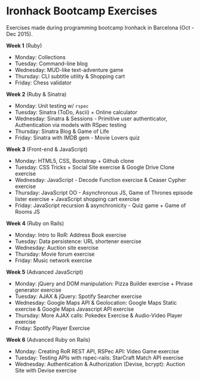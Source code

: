 # Ironhack Bootcamp Exercises

Exercises made during programming bootcamp Ironhack in Barcelona (Oct - Dec 2015).

__Week 1__ (Ruby)

- Monday: Collections
- Tuesday: Command-line blog
- Wednesday: MUD-like text-adventure game
- Thursday: CLI subtitle utility & Shopping cart
- Friday: Chess validator

__Week 2__ (Ruby & Sinatra)

- Monday: Unit testing w/ `rspec`
- Tuesday: Sinatra (ToDo, Ascii) + Online calculator
- Wednesday: Sinatra & Sessions - Primitive user authenticator, Authentication via models with RSpec testing
- Thursday: Sinatra Blog & Game of Life
- Friday: Sinatra with IMDB gem - Movie Lovers quiz

__Week 3__ (Front-end & JavaScript)

- Monday: HTML5, CSS, Bootstrap + Github clone
- Tuesday: CSS Tricks + Social Site exercise & Google Drive Clone exercise
- Wednesday: JavaScript - Decode Function exercise & Ceaser Cypher exercise
- Thursday: JavaScript OO - Asynchronous JS, Game of Thrones episode lister exercise + JavaScript shopping cart exercise
- Friday: JavaScript recursion & asynchronicity - Quiz game + Game of Rooms JS

__Week 4__ (Ruby on Rails)

- Monday: Intro to RoR: Address Book exercise 
- Tuesday: Data persistence: URL shortener exercise
- Wednesday: Auction site exercise
- Thursday: Movie forum exercise
- Friday: Music network exercise

__Week 5__ (Advanced JavaScript)

- Monday: jQuery and DOM manipulation: Pizza Builder exercise + Phrase generator exercise
- Tuesday: AJAX & jQuery: Spotify Searcher exercise
- Wednesday: Google Maps API & Geolocation: Google Maps Static exercise & Google Maps Javascript API exercise 
- Thursday: More AJAX calls: Pokedex Exercise & Audio-Video Player exercise
- Friday: Spotify Player Exercise

__Week 6__ (Advanced Ruby on Rails)

- Monday: Creating RoR REST API, RSPec API: Video Game exercise
- Tuesday: Testing APIs with rspec-rails: StarCraft Match API exercise
- Wednesday: Authentication & Authorization (Devise, bcrypt): Auction Site with Devise exercise
